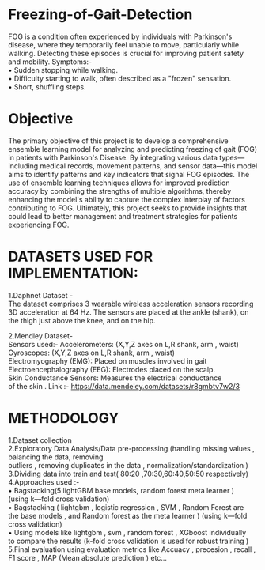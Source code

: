 # Freezing-of-Gait-Detection

FOG is a condition often experienced by individuals with Parkinson's disease,
where they temporarily feel unable to move, particularly while walking. Detecting
these episodes is crucial for improving patient safety and mobility.
Symptoms:-  
• Sudden stopping while walking.                                                                                       
• Difficulty starting to walk, often described as a "frozen" sensation.  
• Short, shuffling steps.  

# Objective 

The primary objective of this project is to develop a comprehensive ensemble
learning model for analyzing and predicting freezing of gait (FOG) in patients with
Parkinson's Disease. By integrating various data types—including medical records,
movement patterns, and sensor data—this model aims to identify patterns and
key indicators that signal FOG episodes. The use of ensemble learning techniques
allows for improved prediction accuracy by combining the strengths of multiple
algorithms, thereby enhancing the model's ability to capture the complex
interplay of factors contributing to FOG. Ultimately, this project seeks to provide
insights that could lead to better management and treatment strategies for
patients experiencing FOG.

# DATASETS USED FOR IMPLEMENTATION:  
1.Daphnet Dataset -  
The dataset comprises 3 wearable wireless acceleration sensors recording 3D
acceleration at 64 Hz. The sensors are placed at the ankle (shank), on the thigh
just above the knee, and on the hip.

2.Mendley Dataset-  
Sensors used:-
Accelerometers: (X,Y,Z axes on L,R shank, arm , waist)   
Gyroscopes: (X,Y,Z axes on L,R shank, arm , waist)  
Electromyography (EMG): Placed on muscles involved in gait  
Electroencephalography (EEG): Electrodes placed on the scalp.    
Skin Conductance Sensors: Measures the electrical conductance  
of the skin  .
Link :- https://data.mendeley.com/datasets/r8gmbtv7w2/3


# METHODOLOGY
1.Dataset collection  
2.Exploratory Data Analysis/Data pre-processing (handling missing values , balancing the data, removing  
outliers , removing duplicates in the data , normalization/standardization )  
3.Dividing data into train and test( 80:20 ,70:30,60:40,50:50 respectively)  
4.Approaches used :-  
• Bagstacking(5 lightGBM base models, random forest meta learner )  
(using k—fold cross validation)    
• Bagstacking ( lightgbm , logistic regression , SVM , Random Forest are  
the base models , and Random forest as the meta learner ) (using k—fold  
cross validation)  
• Using models like lightgbm , svm , random forest , XGboost individually  
to compare the results (k-fold cross validation is used for robust training )  
5.Final evaluation using evaluation metrics like Accuacy , precesion , recall , F1
score , MAP (Mean absolute prediction ) etc...
